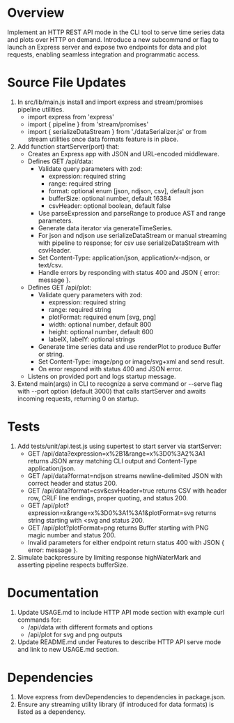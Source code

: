 # Overview
Implement an HTTP REST API mode in the CLI tool to serve time series data and plots over HTTP on demand. Introduce a new subcommand or flag to launch an Express server and expose two endpoints for data and plot requests, enabling seamless integration and programmatic access.

# Source File Updates
1. In src/lib/main.js install and import express and stream/promises pipeline utilities.
   - import express from 'express'
   - import { pipeline } from 'stream/promises'
   - import { serializeDataStream } from './dataSerializer.js' or from stream utilities once data formats feature is in place.
2. Add function startServer(port) that:
   - Creates an Express app with JSON and URL-encoded middleware.
   - Defines GET /api/data:
     * Validate query parameters with zod:
       - expression: required string
       - range: required string
       - format: optional enum [json, ndjson, csv], default json
       - bufferSize: optional number, default 16384
       - csvHeader: optional boolean, default false
     * Use parseExpression and parseRange to produce AST and range parameters.
     * Generate data iterator via generateTimeSeries.
     * For json and ndjson use serializeDataStream or manual streaming with pipeline to response; for csv use serializeDataStream with csvHeader.
     * Set Content-Type: application/json, application/x-ndjson, or text/csv.
     * Handle errors by responding with status 400 and JSON { error: message }.
   - Defines GET /api/plot:
     * Validate query parameters with zod:
       - expression: required string
       - range: required string
       - plotFormat: required enum [svg, png]
       - width: optional number, default 800
       - height: optional number, default 600
       - labelX, labelY: optional strings
     * Generate time series data and use renderPlot to produce Buffer or string.
     * Set Content-Type: image/png or image/svg+xml and send result.
     * On error respond with status 400 and JSON error.
   - Listens on provided port and logs startup message.
3. Extend main(args) in CLI to recognize a serve command or --serve flag with --port option (default 3000) that calls startServer and awaits incoming requests, returning 0 on startup.

# Tests
1. Add tests/unit/api.test.js using supertest to start server via startServer:
   - GET /api/data?expression=x%2B1&range=x%3D0%3A2%3A1 returns JSON array matching CLI output and Content-Type application/json.
   - GET /api/data?format=ndjson streams newline-delimited JSON with correct header and status 200.
   - GET /api/data?format=csv&csvHeader=true returns CSV with header row, CRLF line endings, proper quoting, and status 200.
   - GET /api/plot?expression=x&range=x%3D0%3A1%3A1&plotFormat=svg returns string starting with <svg and status 200.
   - GET /api/plot?plotFormat=png returns Buffer starting with PNG magic number and status 200.
   - Invalid parameters for either endpoint return status 400 with JSON { error: message }.
2. Simulate backpressure by limiting response highWaterMark and asserting pipeline respects bufferSize.

# Documentation
1. Update USAGE.md to include HTTP API mode section with example curl commands for:
   - /api/data with different formats and options
   - /api/plot for svg and png outputs
2. Update README.md under Features to describe HTTP API serve mode and link to new USAGE.md section.

# Dependencies
1. Move express from devDependencies to dependencies in package.json.
2. Ensure any streaming utility library (if introduced for data formats) is listed as a dependency.
